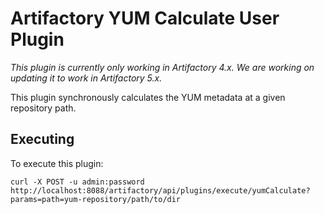 Artifactory YUM Calculate User Plugin
=====================================

*This plugin is currently only working in Artifactory 4.x. We are working on updating it to work in Artifactory 5.x.*

This plugin synchronously calculates the YUM metadata at a given repository
path.

Executing
---------

To execute this plugin:

`curl -X POST -u admin:password http://localhost:8088/artifactory/api/plugins/execute/yumCalculate?params=path=yum-repository/path/to/dir`
